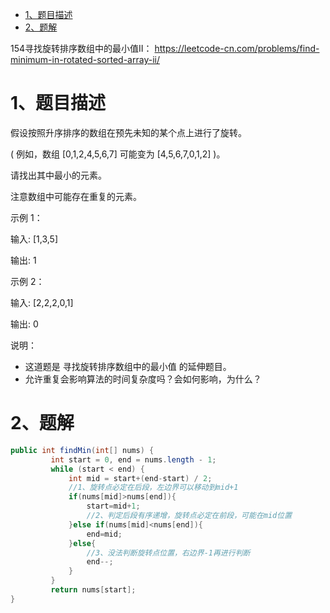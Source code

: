 
<!-- TOC -->

- [1、题目描述](#1题目描述)
- [2、题解](#2题解)

<!-- /TOC -->


154寻找旋转排序数组中的最小值II： https://leetcode-cn.com/problems/find-minimum-in-rotated-sorted-array-ii/




# 1、题目描述

假设按照升序排序的数组在预先未知的某个点上进行了旋转。

( 例如，数组 [0,1,2,4,5,6,7] 可能变为 [4,5,6,7,0,1,2] )。

请找出其中最小的元素。

注意数组中可能存在重复的元素。

示例 1：

输入: [1,3,5]

输出: 1

示例 2：

输入: [2,2,2,0,1]

输出: 0

说明：
- 这道题是 寻找旋转排序数组中的最小值 的延伸题目。
- 允许重复会影响算法的时间复杂度吗？会如何影响，为什么？


# 2、题解

```java
public int findMin(int[] nums) {       
         int start = 0, end = nums.length - 1;
         while (start < end) {
             int mid = start+(end-start) / 2;
             //1、旋转点必定在后段，左边界可以移动到mid+1
             if(nums[mid]>nums[end]){
                 start=mid+1;
                 //2、判定后段有序递增，旋转点必定在前段，可能在mid位置
             }else if(nums[mid]<nums[end]){
                 end=mid;
             }else{
                 //3、没法判断旋转点位置，右边界-1再进行判断
                 end--;
             }
         }
         return nums[start];
}
```